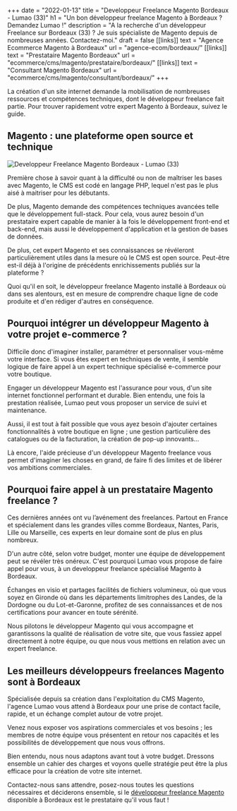 +++
date = "2022-01-13"
title = "Developpeur Freelance Magento Bordeaux - Lumao (33)"
h1 = "Un bon développeur freelance Magento à Bordeaux ? Demandez Lumao !"
description = "A la recherche d'un développeur Freelance sur Bordeaux (33) ? Je suis spécialiste de Magento depuis de nombreuses années. Contactez-moi."
draft = false
[[links]]
    text = "Agence Ecommerce Magento à Bordeaux"
    url = "agence-ecom/bordeaux/"
[[links]]
    text = "Prestataire Magento Bordeaux"
    url = "ecommerce/cms/magento/prestataire/bordeaux/"
[[links]]
    text = "Consultant Magento Bordeaux"
    url = "ecommerce/cms/magento/consultant/bordeaux/"
+++

La création d'un site internet demande la mobilisation de nombreuses ressources et compétences techniques, dont le développeur freelance fait partie. Pour trouver rapidement votre expert Magento à Bordeaux, suivez le guide.

## Magento : une plateforme open source et technique

<img class="animate zoomIn margin-auto" src="/images/ville/bordeaux.png" alt="Developpeur Freelance Magento Bordeaux - Lumao (33)" />

Première chose à savoir quant à la difficulté ou non de maîtriser les bases avec Magento, le CMS est codé en langage PHP, lequel n'est pas le plus aisé à maitriser pour les débutants.

De plus, Magento demande des compétences techniques avancées telle que le développement full-stack. Pour cela, vous aurez besoin d'un prestataire expert capable de manier à la fois le développement front-end et back-end, mais aussi le développement d'application et la gestion de bases de données.

De plus, cet expert Magento et ses connaissances se révéleront particulièrement utiles dans la mesure où le CMS est open source. Peut-être est-il déjà à l'origine de précédents enrichissements publiés sur la plateforme ?

Quoi qu'il en soit, le développeur freelance Magento installé à Bordeaux où dans ses alentours, est en mesure de comprendre chaque ligne de code produite et d'en rédiger d'autres en conséquence.

## Pourquoi intégrer un développeur Magento à votre projet e-commerce ?

Difficile donc d'imaginer installer, paramétrer et personnaliser vous-même votre interface. Si vous êtes expert en techniques de vente, il semble logique de faire appel à un expert technique spécialisé e-commerce pour votre boutique.

Engager un développeur Magento est l'assurance pour vous, d'un site internet fonctionnel performant et durable. Bien entendu, une fois la prestation réalisée, Lumao peut vous proposer un service de suivi et maintenance.

Aussi, il est tout à fait possible que vous ayez besoin d'ajouter certaines fonctionnalités à votre boutique en ligne ; une gestion particulière des catalogues ou de la facturation, la création de pop-up innovants...

Là encore, l'aide précieuse d'un développeur Magento freelance vous permet d'imaginer les choses en grand, de faire fi des limites et de libérer vos ambitions commerciales.

## Pourquoi faire appel à un prestataire Magento freelance ?

Ces dernières années ont vu l’avénement des freelances. Partout en France et spécialement dans les grandes villes comme Bordeaux, Nantes, Paris, Lille ou Marseille, ces experts en leur domaine sont de plus en plus nombreux.

D'un autre côté, selon votre budget, monter une équipe de développement peut se révéler très onéreux. C'est pourquoi Lumao vous propose de faire appel pour vous, à un developpeur freelance spécialisé Magento à Bordeaux.

Échanges en visio et partages facilités de fichiers volumineux, où que vous soyez en Gironde où dans les départements limitrophes des Landes, de la Dordogne ou du Lot-et-Garonne, profitez de ses connaissances et de nos certifications pour avancer en toute sérénité.

Nous pilotons le développeur Magento qui vous accompagne et garantissons la qualité de réalisation de votre site, que vous fassiez appel directement à notre équipe, ou que nous vous mettions en relation avec un expert freelance.

## Les meilleurs développeurs freelances Magento sont à Bordeaux

Spécialisée depuis sa création dans l'exploitation du CMS Magento, l'agence Lumao vous attend à Bordeaux pour une prise de contact facile, rapide, et un échange complet autour de votre projet.

Venez nous exposer vos aspirations commerciales et vos besoins ; les membres de notre équipe vous présentent en retour nos capacités et les possibilités de développement que nous vous offrons.

Bien entendu, nous nous adaptons avant tout à votre budget. Dressons ensemble un cahier des charges et voyons quelle stratégie peut être la plus efficace pour la création de votre site internet.

Contactez-nous sans attendre, posez-nous toutes les questions nécessaires et déciderons ensemble, si le [développeur freelance Magento](/ecommerce/cms/magento/freelance/) disponible à Bordeaux est le prestataire qu'il vous faut !

